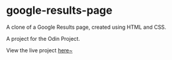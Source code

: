 # google-results-page
<p>A clone of a Google Results page, created using HTML and CSS.</p>
<p>A project for the Odin Project.</p>
<p>View the live project <a href="https://natashendor.github.io/google-results-page/" target="_blank">here~</a>